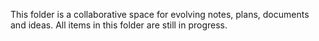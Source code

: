 This folder is a collaborative space for evolving notes, plans, documents and ideas. All items in this folder are still in progress.
